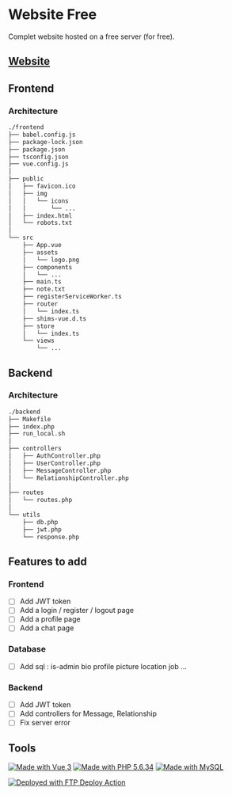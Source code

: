 # Website Free

Complet website hosted on a free server (for free).

## [Website](http://ouvrard.niels.free.fr/)

## Frontend

### Architecture

```sh
./frontend
├── babel.config.js
├── package-lock.json
├── package.json
├── tsconfig.json
├── vue.config.js
│
├── public
│   ├── favicon.ico
│   ├── img
│   │   └── icons
│   │       └── ...
│   ├── index.html
│   └── robots.txt
│
└── src
    ├── App.vue
    ├── assets
    │   └── logo.png
    ├── components
    │   └── ...
    ├── main.ts
    ├── note.txt
    ├── registerServiceWorker.ts
    ├── router
    │   └── index.ts
    ├── shims-vue.d.ts
    ├── store
    │   └── index.ts
    └── views
        └── ...
```

## Backend

### Architecture

```sh
./backend
├── Makefile
├── index.php
├── run_local.sh
│
├── controllers
│   ├── AuthController.php
│   ├── UserController.php
│   ├── MessageController.php
│   └── RelationshipController.php
│
├── routes
│   └── routes.php
│
└── utils
    ├── db.php
    ├── jwt.php
    └── response.php
```

## Features to add

### Frontend

- [ ] Add JWT token
- [ ] Add a login / register / logout page
- [ ] Add a profile page
- [ ] Add a chat page

### Database

- [ ] Add sql : is-admin bio profile picture location job ...

### Backend

- [ ] Add JWT token
- [ ] Add controllers for Message, Relationship
- [ ] Fix server error

## Tools

[![Made with Vue 3](https://img.shields.io/badge/Made%20with-Vue-42b883.svg)](https://vuejs.org/)
[![Made with PHP 5.6.34](https://img.shields.io/badge/Made%20with-PHP-777BB4.svg)](https://www.php.net/)
[![Made with MySQL](https://img.shields.io/badge/Made%20with-MySQL-4479A1.svg)](https://www.mysql.com/)

<!-- [![Documentation](https://img.shields.io/badge/Documentation-Yes-brightgreen.svg)](https://rclovis.github.io/R-Type-Documentation/) -->

[<img alt="Deployed with FTP Deploy Action" src="https://img.shields.io/badge/Deployed With-FTP DEPLOY ACTION-%3CCOLOR%3E?style=for-the-badge&color=2b9348">](https://github.com/SamKirkland/FTP-Deploy-Action)

